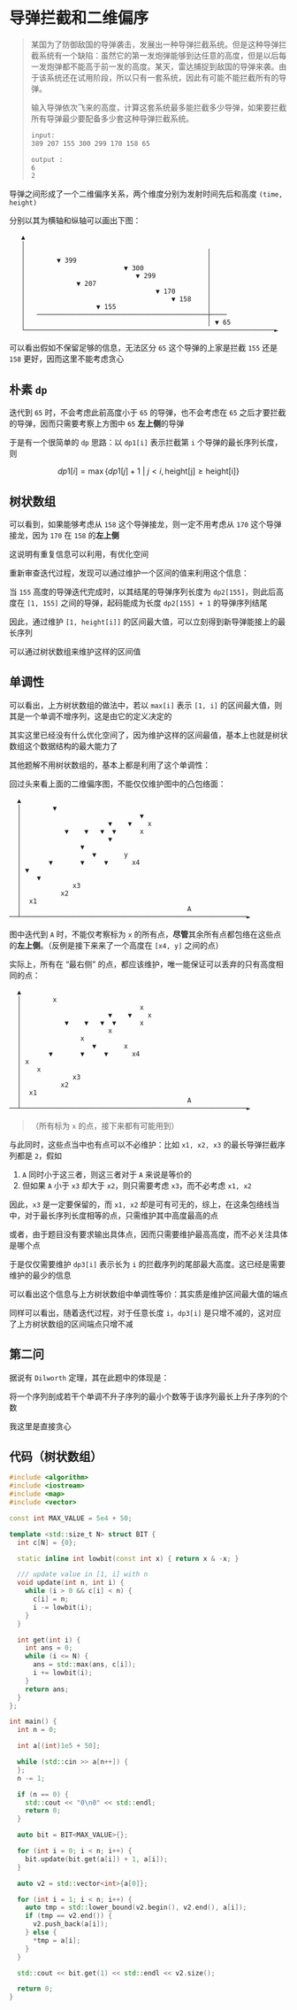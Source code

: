 # 导弹拦截和二维偏序

> 某国为了防御敌国的导弹袭击，发展出一种导弹拦截系统。但是这种导弹拦截系统有一个缺陷：虽然它的第一发炮弹能够到达任意的高度，但是以后每一发炮弹都不能高于前一发的高度。某天，雷达捕捉到敌国的导弹来袭。由于该系统还在试用阶段，所以只有一套系统，因此有可能不能拦截所有的导弹。
>
> 输入导弹依次飞来的高度，计算这套系统最多能拦截多少导弹，如果要拦截所有导弹最少要配备多少套这种导弹拦截系统。
>
> ```bash
> input: 
> 389 207 155 300 299 170 158 65
> 
> output : 
> 6
> 2
> ```

导弹之间形成了一个二维偏序关系，两个维度分别为发射时间先后和高度 `(time, height)`

分别以其为横轴和纵轴可以画出下图：

```ascii
   ▲
   │
   │                                              │
   │        ▼ 399                                 │
   │                         ▼ 300                │
   │                            ▼ 299             │
   │             ▼ 207                            │
   │                                 ▼ 170        │
   │                                     ▼ 158    │
   │                  ▼ 155                       │
   │   ───────────────────────────────────────────┼────
   │                                              │ ▼ 65
   └───────────────────────────────────────────────────────────────►
```

可以看出假如不保留足够的信息，无法区分 `65` 这个导弹的上家是拦截 `155` 还是 `158` 更好，因而这里不能考虑贪心

## 朴素 `dp`

迭代到 `65` 时，不会考虑此前高度小于 `65` 的导弹，也不会考虑在 `65` 之后才要拦截的导弹，因而只需要考察上方图中 `65` **左上侧**的导弹

于是有一个很简单的 `dp` 思路：以 `dp1[i]` 表示拦截第 `i` 个导弹的最长序列长度，则

$$
dp1[i] = \max \{dp1[j] + 1 \ | \ j < i , \text{height[j]} \ge \text{height[i]}\}
$$

## 树状数组

可以看到，如果能够考虑从 `158` 这个导弹接龙，则一定不用考虑从 `170` 这个导弹接龙，因为 `170` 在 `158` 的**左上侧**

这说明有重复信息可以利用，有优化空间

重新审查迭代过程，发现可以通过维护一个区间的值来利用这个信息：

当 `155` 高度的导弹迭代完成时，以其结尾的导弹序列长度为 `dp2[155]`，则此后高度在 `[1, 155]` 之间的导弹，起码能成为长度 `dp2[155] + 1` 的导弹序列结尾

因此，通过维护 `[1, height[i]]` 的区间最大值，可以立刻得到新导弹能接上的最长序列

可以通过树状数组来维护这样的区间值

## 单调性

可以看出，上方树状数组的做法中，若以 `max[i]` 表示 `[1, i]` 的区间最大值，则其是一个单调不增序列，这是由它的定义决定的

其实这里已经没有什么优化空间了，因为维护这样的区间最值，基本上也就是树状数组这个数据结构的最大能力了

其他题解不用树状数组的，基本上都是利用了这个单调性：
<!-- 
以 `dp3[i]` 表示长为 `i` 的序列最终结尾的导弹高度，则任何 `dp3[i]` 都希望自己的值越大越好 -->

回过头来看上面的二维偏序图，不能仅仅维护图中的凸包络面：

```ascii
  ▲
  │        ▼
  │                              ▼
  │                      ▼    ▼    x
  │           ▼    ▼   ▼  ▼      x
  │                      ▼
  │               ▼
  │                  ▼       y
  │       ▼       ▼     ▼      x4
  │ ▼    
  │    ▼
  │             x3
  │          x2
  │  x1
  │                                          A
──┴─────────────────────────────────────────────────────────►
```

图中迭代到 `A` 时，不能仅考察标为 `x` 的所有点，**尽管**其余所有点都包络在这些点的**左上侧**。（反例是接下来来了一个高度在 `[x4, y]` 之间的点）

实际上，所有在 “最右侧” 的点，都应该维护，唯一能保证可以丢弃的只有高度相同的点：

```ascii
  ▲
  │        x
  │                              x
  │                      ▼    ▼    x
  │           ▼    ▼   ▼  ▼      x
  │                      x
  │               x
  │                  ▼       x
  │       ▼       ▼     ▼      x4
  │ x    
  │    x
  │             x3
  │          x2
  │  x1
  │                                          A
──┴─────────────────────────────────────────────────────────►
```

>（所有标为 `x` 的点，接下来都有可能用到）

与此同时，这些点当中也有点可以不必维护：比如 `x1, x2, x3` 的最长导弹拦截序列都是 `2`，假如

1. `A` 同时小于这三者，则这三者对于 `A` 来说是等价的
2. 但如果 `A` 小于 `x3` 却大于 `x2`，则只需要考虑 `x3`，而不必考虑 `x1, x2`

因此，`x3` 是一定要保留的，而 `x1, x2` 却是可有可无的，综上，在这条包络线当中，对于最长序列长度相等的点，只需维护其中高度最高的点

或者，由于题目没有要求输出具体点，因而只需要维护最高高度，而不必关注具体是哪个点

于是仅仅需要维护 `dp3[i]` 表示长为 `i` 的拦截序列的尾部最大高度。这已经是需要维护的最少的信息

可以看出这个信息与上方树状数组中单调性等价：其实质是维护区间最大值的端点

同样可以看出，随着迭代过程，对于任意长度 `i`，`dp3[i]` 是只增不减的，这对应了上方树状数组的区间端点只增不减

## 第二问

据说有 `Dilworth` 定理，其在此题中的体现是：

将一个序列剖成若干个单调不升子序列的最小个数等于该序列最长上升子序列的个数

我这里是直接贪心

## 代码（树状数组）

```cpp
#include <algorithm>
#include <iostream>
#include <map>
#include <vector>

const int MAX_VALUE = 5e4 + 50;

template <std::size_t N> struct BIT {
  int c[N] = {0};

  static inline int lowbit(const int x) { return x & -x; }

  /// update value in [1, i] with n
  void update(int n, int i) {
    while (i > 0 && c[i] < n) {
      c[i] = n;
      i -= lowbit(i);
    }
  }

  int get(int i) {
    int ans = 0;
    while (i <= N) {
      ans = std::max(ans, c[i]);
      i += lowbit(i);
    }
    return ans;
  }
};

int main() {
  int n = 0;

  int a[(int)1e5 + 50];

  while (std::cin >> a[n++]) {
  };
  n -= 1;

  if (n == 0) {
    std::cout << "0\n0" << std::endl;
    return 0;
  }

  auto bit = BIT<MAX_VALUE>{};

  for (int i = 0; i < n; i++) {
    bit.update(bit.get(a[i]) + 1, a[i]);
  }

  auto v2 = std::vector<int>{a[0]};

  for (int i = 1; i < n; i++) {
    auto tmp = std::lower_bound(v2.begin(), v2.end(), a[i]);
    if (tmp == v2.end()) {
      v2.push_back(a[i]);
    } else {
      *tmp = a[i];
    }
  }

  std::cout << bit.get(1) << std::endl << v2.size();

  return 0;
}
```
